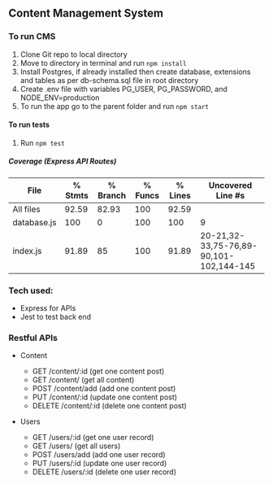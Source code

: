 ## Content Management System

### To run CMS
1. Clone Git repo to local directory
2. Move to directory in terminal and run ```npm install```
3. Install Postgres, if already installed then create database, extensions and tables as per db-schema.sql file in root directory
4. Create .env file with variables PG_USER, PG_PASSWORD, and
NODE_ENV=production
5. To run the app go to the parent folder and run ```npm start```

#### To run tests
1. Run ```npm test```

##### Coverage (Express API Routes)
File         | % Stmts | % Branch | % Funcs | % Lines | Uncovered Line #s
-------------|---------|----------|---------|---------|-----------------------------------------
All files    |   92.59 |    82.93 |     100 |   92.59 |
 database.js |     100 |        0 |     100 |     100 | 9
 index.js    |   91.89 |       85 |     100 |   91.89 | 20-21,32-33,75-76,89-90,101-102,144-145


### Tech used:
- Express for APIs
- Jest to test back end

### Restful APIs
- Content
  - GET /content/:id (get one content post)
  - GET /content/ (get all content)
  - POST /content/add (add one content post)
  - PUT /content/:id (update one content post)
  - DELETE /content/:id (delete one content post)

- Users
  - GET /users/:id (get one user record)
  - GET /users/ (get all users)
  - POST /users/add (add one user record)
  - PUT /users/:id (update one user record)
  - DELETE /users/:id (delete one user record)
